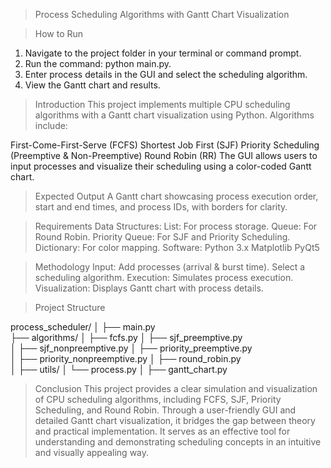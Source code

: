 > Process Scheduling Algorithms with Gantt Chart Visualization

> How to Run
1. Navigate to the project folder in your terminal or command prompt.
2. Run the command: python main.py.
3. Enter process details in the GUI and select the scheduling algorithm.
4. View the Gantt chart and results.

> Introduction
This project implements multiple CPU scheduling algorithms with a Gantt chart visualization using Python. Algorithms include:

First-Come-First-Serve (FCFS)
Shortest Job First (SJF)
Priority Scheduling (Preemptive & Non-Preemptive)
Round Robin (RR)
The GUI allows users to input processes and visualize their scheduling using a color-coded Gantt chart.

> Expected Output
A Gantt chart showcasing process execution order, start and end times, and process IDs, with borders for clarity.

> Requirements
Data Structures:
  List: For process storage.
  Queue: For Round Robin.
  Priority Queue: For SJF and Priority Scheduling.
  Dictionary: For color mapping.
Software:
  Python 3.x
  Matplotlib
  PyQt5

> Methodology
Input: Add processes (arrival & burst time). Select a scheduling algorithm.
Execution: Simulates process execution.
Visualization: Displays Gantt chart with process details.

> Project Structure

process_scheduler/
│
├── main.py                
├── algorithms/
│   ├── fcfs.py
│   ├── sjf_preemptive.py  
│   ├── sjf_nonpreemptive.py
│   ├── priority_preemptive.py  
│   ├── priority_nonpreemptive.py 
│   ├── round_robin.py     
│
├── utils/
│   └── process.py
│   ├── gantt_chart.py 

> Conclusion
This project provides a clear simulation and visualization of CPU scheduling algorithms, including FCFS, SJF, Priority Scheduling, and Round Robin. Through a user-friendly GUI and detailed Gantt chart visualization, it bridges the gap between theory and practical implementation. It serves as an effective tool for understanding and demonstrating scheduling concepts in an intuitive and visually appealing way.
